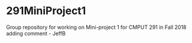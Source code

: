 # 291MiniProject1
Group repository for working on Mini-project 1 for CMPUT 291 in Fall 2018
adding comment - JeffB
